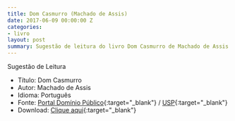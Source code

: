 ```yaml
---
title: Dom Casmurro (Machado de Assis)
date: 2017-06-09 00:00:00 Z
categories:
- livro
layout: post
summary: Sugestão de leitura do livro Dom Casmurro de Machado de Assis.
---
```


Sugestão de Leitura

* Título: Dom Casmurro
* Autor: Machado de Assis
* Idioma: Português
* Fonte: [Portal Domínio Público][PDP]{:target="_blank"} <i class="fa fa-external-link" aria-hidden="true"></i> / [USP][USP]{:target="_blank"} <i class="fa fa-external-link" aria-hidden="true"></i>
* Download: [Clique aqui][DOWNLOAD]{:target="_blank"} <i class="fa fa-external-link" aria-hidden="true"></i>

[DOWNLOAD]: http://www.dominiopublico.gov.br/pesquisa/DetalheObraForm.do?select_action=&co_obra=1888
[PDP]: http://www.dominiopublico.gov.br
[USP]: http://usp.br
